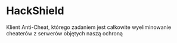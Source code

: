 # HackShield
Klient Anti-Cheat, którego zadaniem jest całkowite wyeliminowanie cheaterów z serwerów objętych naszą ochroną
